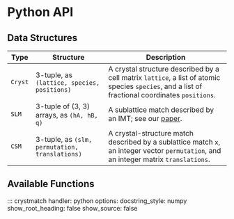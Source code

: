 
# Python API

## Data Structures

| Type | Structure | Description |
| --- | --- | --- |
| `Cryst` | 3-tuple, as `(lattice, species, positions)` | A crystal structure described by a cell matrix `lattice`, a list of atomic species `species`, and a list of fractional coordinates `positions`. |
| `SLM` | 3-tuple of (3, 3) arrays, as `(hA, hB, q)` | A sublattice match described by an IMT; see our [paper](https://arxiv.org/abs/2305.05278). |
| `CSM` | 3-tuple, as `(slm, permutation, translations)` | A crystal-structure match described by a sublattice match `x`, an integer vector `permutation`, and an integer matrix `translations`. |

## Available Functions

::: crystmatch
    handler: python
    options:
        docstring_style: numpy
        show_root_heading: false
        show_source: false